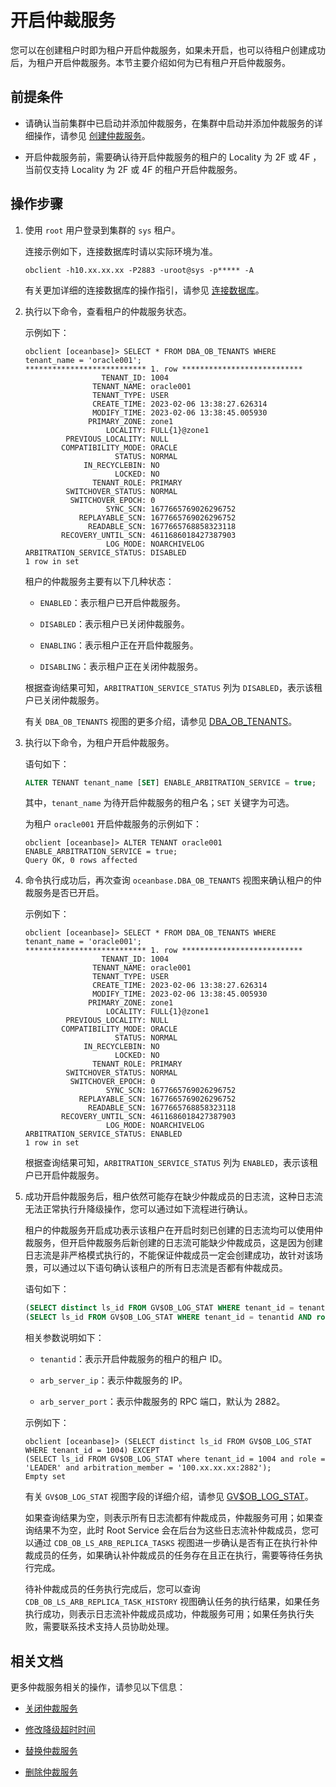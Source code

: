 # 开启仲裁服务

您可以在创建租户时即为租户开启仲裁服务，如果未开启，也可以待租户创建成功后，为租户开启仲裁服务。本节主要介绍如何为已有租户开启仲裁服务。

## 前提条件

* 请确认当前集群中已启动并添加仲裁服务，在集群中启动并添加仲裁服务的详细操作，请参见 [创建仲裁服务](部署文档中还无该内容，链接暂时无法添加)。

* 开启仲裁服务前，需要确认待开启仲裁服务的租户的 Locality 为 2F 或 4F ，当前仅支持 Locality 为 2F 或 4F 的租户开启仲裁服务。

## 操作步骤

1. 使用 `root` 用户登录到集群的 `sys` 租户。

   连接示例如下，连接数据库时请以实际环境为准。

   ```shell
   obclient -h10.xx.xx.xx -P2883 -uroot@sys -p***** -A
   ```

   有关更加详细的连接数据库的操作指引，请参见 [连接数据库](../../../3.develop/1.application-development-of-mysql-mode/1.database-connection-with-client-of-mysql-mode/1.connection-methods-overview-of-mysql-mode.md)。

2. 执行以下命令，查看租户的仲裁服务状态。

   示例如下：

   ```shell
   obclient [oceanbase]> SELECT * FROM DBA_OB_TENANTS WHERE tenant_name = 'oracle001';
   *************************** 1. row ***************************
                    TENANT_ID: 1004
                  TENANT_NAME: oracle001
                  TENANT_TYPE: USER
                  CREATE_TIME: 2023-02-06 13:38:27.626314
                  MODIFY_TIME: 2023-02-06 13:38:45.005930
                 PRIMARY_ZONE: zone1
                     LOCALITY: FULL{1}@zone1
            PREVIOUS_LOCALITY: NULL
           COMPATIBILITY_MODE: ORACLE
                       STATUS: NORMAL
                IN_RECYCLEBIN: NO
                       LOCKED: NO
                  TENANT_ROLE: PRIMARY
            SWITCHOVER_STATUS: NORMAL
             SWITCHOVER_EPOCH: 0
                     SYNC_SCN: 1677665769026296752
               REPLAYABLE_SCN: 1677665769026296752
                 READABLE_SCN: 1677665768858323118
           RECOVERY_UNTIL_SCN: 4611686018427387903
                     LOG_MODE: NOARCHIVELOG
   ARBITRATION_SERVICE_STATUS: DISABLED
   1 row in set
   ```

   租户的仲裁服务主要有以下几种状态：

   * `ENABLED`：表示租户已开启仲裁服务。

   * `DISABLED`：表示租户已关闭仲裁服务。

   * `ENABLING`：表示租户正在开启仲裁服务。

   * `DISABLING`：表示租户正在关闭仲裁服务。

   根据查询结果可知，`ARBITRATION_SERVICE_STATUS` 列为 `DISABLED`，表示该租户已关闭仲裁服务。

   有关 `DBA_OB_TENANTS` 视图的更多介绍，请参见 [DBA_OB_TENANTS](../../../7.reference/5.system-reference/4.system-view-of-mysql-mode/2.dictionary-view-of-mysql-mode/58.oceanbase-dba_ob_tenants-of-mysql-mode.md)。

3. 执行以下命令，为租户开启仲裁服务。

   语句如下：

   ```sql
   ALTER TENANT tenant_name [SET] ENABLE_ARBITRATION_SERVICE = true;
   ```

   其中，`tenant_name` 为待开启仲裁服务的租户名；`SET` 关键字为可选。

   为租户 `oracle001` 开启仲裁服务的示例如下：

   ```shell
   obclient [oceanbase]> ALTER TENANT oracle001 ENABLE_ARBITRATION_SERVICE = true;
   Query OK, 0 rows affected
   ```

4. 命令执行成功后，再次查询 `oceanbase.DBA_OB_TENANTS` 视图来确认租户的仲裁服务是否已开启。

   示例如下：

   ```shell
   obclient [oceanbase]> SELECT * FROM DBA_OB_TENANTS WHERE tenant_name = 'oracle001';
   *************************** 1. row ***************************
                    TENANT_ID: 1004
                  TENANT_NAME: oracle001
                  TENANT_TYPE: USER
                  CREATE_TIME: 2023-02-06 13:38:27.626314
                  MODIFY_TIME: 2023-02-06 13:38:45.005930
                 PRIMARY_ZONE: zone1
                     LOCALITY: FULL{1}@zone1
            PREVIOUS_LOCALITY: NULL
           COMPATIBILITY_MODE: ORACLE
                       STATUS: NORMAL
                IN_RECYCLEBIN: NO
                       LOCKED: NO
                  TENANT_ROLE: PRIMARY
            SWITCHOVER_STATUS: NORMAL
             SWITCHOVER_EPOCH: 0
                     SYNC_SCN: 1677665769026296752
               REPLAYABLE_SCN: 1677665769026296752
                 READABLE_SCN: 1677665768858323118
           RECOVERY_UNTIL_SCN: 4611686018427387903
                     LOG_MODE: NOARCHIVELOG
   ARBITRATION_SERVICE_STATUS: ENABLED
   1 row in set
   ```
   
   根据查询结果可知，`ARBITRATION_SERVICE_STATUS` 列为 `ENABLED`，表示该租户已开启仲裁服务。

5. 成功开启仲裁服务后，租户依然可能存在缺少仲裁成员的日志流，这种日志流无法正常执行升降级操作，您可以通过如下流程进行确认。

   租户的仲裁服务开启成功表示该租户在开启时刻已创建的日志流均可以使用仲裁服务，但开启仲裁服务后新创建的日志流可能缺少仲裁成员，这是因为创建日志流是非严格模式执行的，不能保证仲裁成员一定会创建成功，故针对该场景，可以通过以下语句确认该租户的所有日志流是否都有仲裁成员。

   语句如下：

   ```sql
   (SELECT distinct ls_id FROM GV$OB_LOG_STAT WHERE tenant_id = tenantid) EXCEPT
   (SELECT ls_id FROM GV$OB_LOG_STAT WHERE tenant_id = tenantid AND role = 'LEADER' AND arbitration_member = 'arb_server_ip:arb_server_port');
   ```

   相关参数说明如下：

   * `tenantid`：表示开启仲裁服务的租户的租户 ID。

   * `arb_server_ip`：表示仲裁服务的 IP。

   * `arb_server_port`：表示仲裁服务的 RPC 端口，默认为 2882。


   示例如下：

   ```shell
   obclient [oceanbase]> (SELECT distinct ls_id FROM GV$OB_LOG_STAT WHERE tenant_id = 1004) EXCEPT
   (SELECT ls_id FROM GV$OB_LOG_STAT where tenant_id = 1004 and role = 'LEADER' and arbitration_member = '100.xx.xx.xx:2882');
   Empty set
   ```
    
   有关 `GV$OB_LOG_STAT` 视图字段的详细介绍，请参见 [GV$OB_LOG_STAT](../../../7.reference/5.system-reference/4.system-view-of-mysql-mode/3.performance-view-of-mysql-mode/114.gv-ob_log_stat-of-mysql-mode.md)。

   如果查询结果为空，则表示所有日志流都有仲裁成员，仲裁服务可用；如果查询结果不为空，此时 Root Service 会在后台为这些日志流补仲裁成员，您可以通过 `CDB_OB_LS_ARB_REPLICA_TASKS` 视图进一步确认是否有正在执行补仲裁成员的任务，如果确认补仲裁成员的任务存在且正在执行，需要等待任务执行完成。
   
   待补仲裁成员的任务执行完成后，您可以查询 `CDB_OB_LS_ARB_REPLICA_TASK_HISTORY` 视图确认任务的执行结果，如果任务执行成功，则表示日志流补仲裁成员成功，仲裁服务可用；如果任务执行失败，需要联系技术支持人员协助处理。

## 相关文档

更多仲裁服务相关的操作，请参见以下信息：

* [关闭仲裁服务](2.disable-the-arbitration-service.md)

* [修改降级超时时间](3.modify-the-degradation-timeout.md)

* [替换仲裁服务](4.replace-the-arbitration-service.md)

* [删除仲裁服务](5.remove-the-arbitration-service.md)
